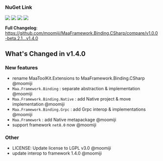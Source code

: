 ### NuGet Link

[![](https://img.shields.io/badge/NuGet-Maa.Framework-%23004880)](https://www.nuget.org/packages/Maa.Framework/1.4.0) [![](https://img.shields.io/badge/NuGet-Binding-%23004880)](https://www.nuget.org/packages/Maa.Framework.Binding/1.4.0) [![](https://img.shields.io/badge/NuGet-Native-%23004880)](https://www.nuget.org/packages/Maa.Framework.Binding.Native/1.4.0) [![](https://img.shields.io/badge/NuGet-Grpc-%23004880)](https://www.nuget.org/packages/Maa.Framework.Binding.Grpc/1.4.0)

**Full Changelog**: https://github.com/moomiji/MaaFramework.Binding.CSharp/compare/v1.0.0-beta.2.1...v1.4.0

## What's Changed in v1.4.0

### New features

- rename MaaToolKit.Extensions to MaaFramework.Binding.CSharp @moomiji
- `Maa.Framework.Binding` : separate abstraction & implementation @moomiji
- `Maa.Framework.Binding.Native` : add Native project & move implementation @moomiji
- `Maa.Framework.Binding.Grpc` : add Grpc interop & implementations @moomiji
- `Maa.Framework` : add Native metapackage @moomiji
- support framework `net8.0` now @moomiji

### Other

- LICENSE: Update license to LGPL v3.0 @moomiji
- update interop to framework 1.4.0 @moomiji